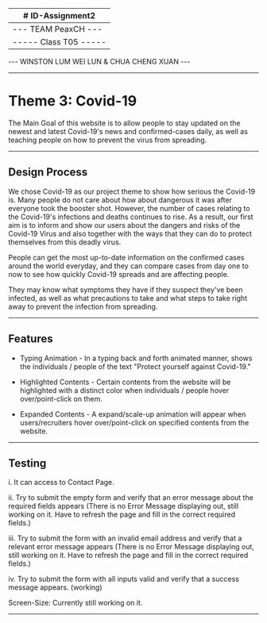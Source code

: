 
|   # ID-Assignment2    |
|-----------------------|
| --- TEAM PeaxCH ---   |
| ----- Class T05 -----   |

--- WINSTON LUM WEI LUN & CHUA CHENG XUAN ---

_____________

# Theme 3: Covid-19
The Main Goal of this website is to allow people to stay updated on the newest and latest Covid-19's news and confirmed-cases daily, as well as teaching people on how to prevent the virus from spreading.

_____________

## Design Process
We chose Covid-19 as our project theme to show how serious the Covid-19 is. Many people do not care about how about dangerous it was after everyone took the booster shot. However, the number of cases relating to the Covid-19's infections and deaths continues to rise. As a result, our first aim is to inform and show our users about the dangers and risks of the Covid-19 Virus and also together with the ways that they can do to protect themselves from this deadly virus. 

People can get the most up-to-date information on the confirmed cases around the world everyday, and they can compare cases from day one to now to see how quickly Covid-19 spreads and are affecting people.

They may know what symptoms they have if they suspect they've been infected, as well as what precautions to take and what steps to take right away to prevent the infection from spreading.

_____________

## Features
- Typing Animation - In a typing back and forth animated manner, shows the individuals / people of the text "Protect yourself against Covid-19." 

- Highlighted Contents - Certain contents from the website will be highlighted with a distinct color when individuals / people hover over/point-click on them.

- Expanded Contents - A expand/scale-up animation will appear when users/recruiters hover over/point-click on specified contents from the website. 

_____________

## Testing
i. It can access to Contact Page. 

ii. Try to submit the empty form and verify that an error message about the required fields appears (There is no Error Message displaying out, still working on it. Have to refresh the page and fill in the correct required fields.)

iii. Try to submit the form with an invalid email address and verify that a relevant error message appears (There is no Error Message displaying out, still working on it. Have to refresh the page and fill in the correct required fields.)

iv. Try to submit the form with all inputs valid and verify that a success message appears. (working)

Screen-Size: Currently still working on it.

_____________
